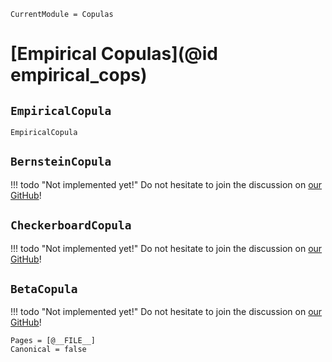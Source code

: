 ```@meta
CurrentModule = Copulas
```

# [Empirical Copulas](@id empirical_cops)

## `EmpiricalCopula`

```@docs
EmpiricalCopula
```

## `BernsteinCopula`

!!! todo "Not implemented yet!"
    Do not hesitate to join the discussion on [our GitHub](https://github.com/lrnv/Copulas.jl)!

## `CheckerboardCopula`

!!! todo "Not implemented yet!"
    Do not hesitate to join the discussion on [our GitHub](https://github.com/lrnv/Copulas.jl)!

## `BetaCopula`

!!! todo "Not implemented yet!"
    Do not hesitate to join the discussion on [our GitHub](https://github.com/lrnv/Copulas.jl)!


```@bibliography
Pages = [@__FILE__]
Canonical = false
```